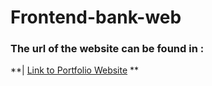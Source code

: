 # Frontend-bank-web
### The url of the website can be found in :


**| [Link to Portfolio Website](https://immense-carpenter.surge.sh) **
